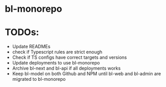 # bl-monorepo

# TODOs:

- Update READMEs
- check if Typescript rules are strict enough
- Check if TS configs have correct targets and versions
- Update deployments to use bl-monorepo
- Archive bl-next and bl-api if all deployments works
- Keep bl-model on both Github and NPM until bl-web and bl-admin are migrated to bl-monorepo
